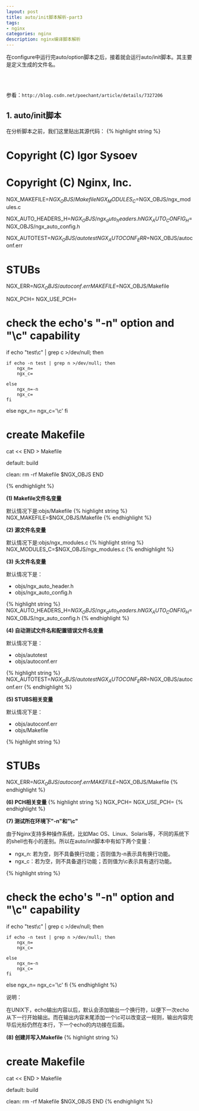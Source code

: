 ```yaml
---
layout: post
title: auto/init脚本解析-part3
tags:
- nginx
categories: nginx
description: nginx编译脚本解析
---
```


在configure中运行完auto/option脚本之后，接着就会运行auto/init脚本。其主要是定义生成的文件名。

<br />
<br />


<!-- more -->

参看：```http://blog.csdn.net/poechant/article/details/7327206```

## 1. auto/init脚本

在分析脚本之前，我们这里贴出其源代码：
{% highlight string %}

# Copyright (C) Igor Sysoev
# Copyright (C) Nginx, Inc.


NGX_MAKEFILE=$NGX_OBJS/Makefile
NGX_MODULES_C=$NGX_OBJS/ngx_modules.c

NGX_AUTO_HEADERS_H=$NGX_OBJS/ngx_auto_headers.h
NGX_AUTO_CONFIG_H=$NGX_OBJS/ngx_auto_config.h

NGX_AUTOTEST=$NGX_OBJS/autotest
NGX_AUTOCONF_ERR=$NGX_OBJS/autoconf.err

# STUBs
NGX_ERR=$NGX_OBJS/autoconf.err
MAKEFILE=$NGX_OBJS/Makefile


NGX_PCH=
NGX_USE_PCH=


# check the echo's "-n" option and "\c" capability

if echo "test\c" | grep c >/dev/null; then

    if echo -n test | grep n >/dev/null; then
        ngx_n=
        ngx_c=

    else
        ngx_n=-n
        ngx_c=
    fi

else
    ngx_n=
    ngx_c='\c'
fi


# create Makefile

cat << END > Makefile

default:	build

clean:
	rm -rf Makefile $NGX_OBJS
END

{% endhighlight %}


**(1) Makefile文件名变量**

默认情况下是:objs/Makefile
{% highlight string %}
NGX_MAKEFILE=$NGX_OBJS/Makefile
{% endhighlight %}

**(2) 源文件名变量**

默认情况下是:objs/ngx_modules.c
{% highlight string %}
NGX_MODULES_C=$NGX_OBJS/ngx_modules.c
{% endhighlight %}

**(3) 头文件名变量**

默认情况下是：
* objs/ngx_auto_header.h
* objs/ngx_auto_config.h

{% highlight string %}
NGX_AUTO_HEADERS_H=$NGX_OBJS/ngx_auto_headers.h
NGX_AUTO_CONFIG_H=$NGX_OBJS/ngx_auto_config.h
{% endhighlight %}


**(4) 自动测试文件名和配置错误文件名变量**

默认情况下是：
* objs/autotest
* objs/autoconf.err

{% highlight string %}
NGX_AUTOTEST=$NGX_OBJS/autotest
NGX_AUTOCONF_ERR=$NGX_OBJS/autoconf.err
{% endhighlight %}


**(5) STUBS相关变量**

默认情况下是：
* objs/autoconf.err
* objs/Makefile

{% highlight string %}
# STUBs
NGX_ERR=$NGX_OBJS/autoconf.err
MAKEFILE=$NGX_OBJS/Makefile
{% endhighlight %}


**(6) PCH相关变量**
{% highlight string %}
NGX_PCH=
NGX_USE_PCH=
{% endhighlight %}

**(7) 测试所在环境下"-n"和"\c"**

由于Nginx支持多种操作系统，比如Mac OS、Linux、Solaris等，不同的系统下的shell也有小的差别。所以在auto/init脚本中有如下两个变量：
* ngx_n: 若为空，则不具备换行功能；否则值为-n表示具有换行功能。
* ngx_c：若为空，则不具备退行功能；否则值为\c表示具有退行功能。

{% highlight string %}
# check the echo's "-n" option and "\c" capability

if echo "test\c" | grep c >/dev/null; then

    if echo -n test | grep n >/dev/null; then
        ngx_n=
        ngx_c=

    else
        ngx_n=-n
        ngx_c=
    fi

else
    ngx_n=
    ngx_c='\c'
fi
{% endhighlight %}

说明：

在UNIX下，echo输出内容以后，默认会添加输出一个换行符，以便下一次echo从下一行开始输出。而在输出内容末尾添加一个\c可以改变这一规则，输出内容完毕后光标仍然在本行，下一个echo的内功接在后面。



**(8) 创建并写入Makefile**
{% highlight string %}
# create Makefile

cat << END > Makefile

default:	build

clean:
	rm -rf Makefile $NGX_OBJS
END
{% endhighlight %}


<br />
<br />
<br />

